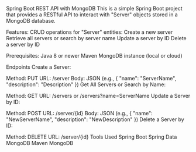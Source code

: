 Spring Boot REST API with MongoDB
This is a simple Spring Boot project that provides a RESTful API to interact with "Server" objects stored in a MongoDB database.

Features:
CRUD operations for "Server" entities:
Create a new server
Retrieve all servers or search by server name
Update a server by ID
Delete a server by ID

Prerequisites:
Java 8 or newer
Maven
MongoDB instance (local or cloud)

Endpoints
Create a Server:

Method: PUT
URL: /server
Body: JSON (e.g., { "name": "ServerName", "description": "Description" })
Get All Servers or Search by Name:

Method: GET
URL: /servers or /servers?name=ServerName
Update a Server by ID:

Method: POST
URL: /server/{id}
Body: JSON (e.g., { "name": "NewServerName", "description": "NewDescription" })
Delete a Server by ID:

Method: DELETE
URL: /server/{id}
Tools Used
Spring Boot
Spring Data MongoDB
Maven
MongoDB

